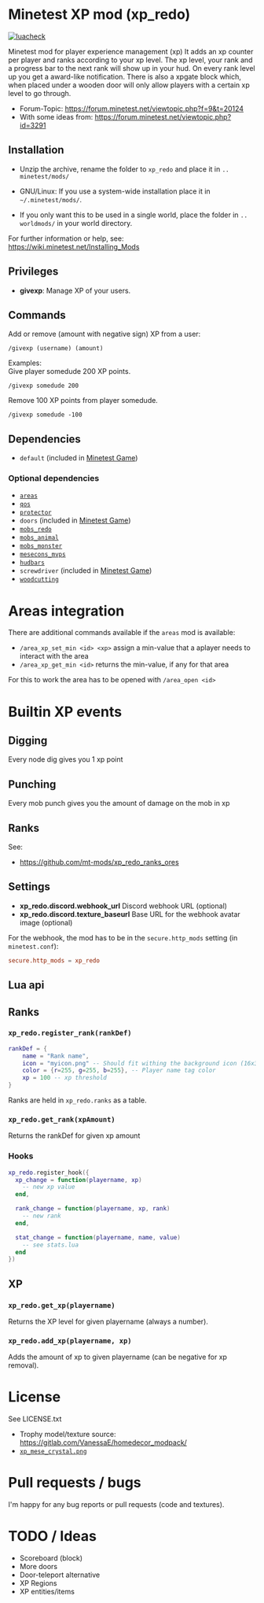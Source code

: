 # Minetest XP mod (xp_redo)

[![luacheck](https://github.com/mt-mods/xp_redo/actions/workflows/luacheck.yml/badge.svg)](https://github.com/mt-mods/xp_redo/actions/)

Minetest mod for player experience management (xp)
It adds an xp counter per player and ranks according to your xp level.
The xp level, your rank and a progress bar to the next rank will show up in your hud.
On every rank level up you get a award-like notification.
There is also a xpgate block which, when placed under a wooden door will only allow players with a certain xp level to go through.

* Forum-Topic: <https://forum.minetest.net/viewtopic.php?f=9&t=20124>
* With some ideas from: <https://forum.minetest.net/viewtopic.php?id=3291>

## Installation

- Unzip the archive, rename the folder to `xp_redo` and
place it in `.. minetest/mods/`

- GNU/Linux: If you use a system-wide installation place
    it in `~/.minetest/mods/`.

- If you only want this to be used in a single world, place
    the folder in `.. worldmods/` in your world directory.

For further information or help, see:  
https://wiki.minetest.net/Installing_Mods

## Privileges

- **givexp**: Manage XP of your users.

## Commands

Add or remove (amount with negative sign) XP from a user:

```plaintext
/givexp (username) (amount)
```

Examples:\
Give player somedude 200 XP points.

```plaintext
/givexp somedude 200
```

Remove 100 XP points from player somedude.

```plaintext
/givexp somedude -100
```

## Dependencies

- `default` (included in [Minetest Game](https://github.com/minetest/minetest_game))

### Optional dependencies

- [`areas`](https://github.com/minetest-mods/areas)
- [`qos`](https://github.com/S-S-X/qos)
- [`protector`](https://notabug.org/TenPlus1/protector)
- `doors` (included in [Minetest Game](https://github.com/minetest/minetest_game))
- [`mobs_redo`](https://notabug.org/TenPlus1/mobs_redo)
- [`mobs_animal`](https://notabug.org/TenPlus1/mobs_animal)
- [`mobs_monster`](https://notabug.org/TenPlus1/mobs_monster)
- [`mesecons_mvps`](https://github.com/minetest-mods/mesecons/tree/HEAD/mesecons_mvps)
- [`hudbars`](https://codeberg.org/Wuzzy/minetest_hudbars)
- `screwdriver` (included in [Minetest Game](https://github.com/minetest/minetest_game))
- [`woodcutting`](https://github.com/minetest-mods/woodcutting)

# Areas integration

There are additional commands available if the `areas` mod is available:

* `/area_xp_set_min <id> <xp>` assign a min-value that a aplayer needs to interact with the area
* `/area_xp_get_min <id>` returns the min-value, if any for that area

For this to work the area has to be opened with `/area_open <id>`

# Builtin XP events

## Digging

Every node dig gives you 1 xp point

## Punching

Every mob punch gives you the amount of damage on the mob in xp

## Ranks

See:

- <https://github.com/mt-mods/xp_redo_ranks_ores>

## Settings

* **xp_redo.discord.webhook_url** Discord webhook URL (optional)
* **xp_redo.discord.texture_baseurl** Base URL for the webhook avatar image (optional)

For the webhook, the mod has to be in the `secure.http_mods` setting (in `minetest.conf`):

```conf
secure.http_mods = xp_redo
```

## Lua api

## Ranks

### `xp_redo.register_rank(rankDef)`

```lua
rankDef = {
	name = "Rank name",
	icon = "myicon.png" -- Should fit withing the background icon (16x32px)
	color = {r=255, g=255, b=255}, -- Player name tag color
	xp = 100 -- xp threshold
}
```

Ranks are held in `xp_redo.ranks` as a table.

### `xp_redo.get_rank(xpAmount)`

Returns the rankDef for given xp amount

### Hooks

```lua
xp_redo.register_hook({
  xp_change = function(playername, xp)
    -- new xp value
  end,

  rank_change = function(playername, xp, rank)
    -- new rank
  end,

  stat_change = function(playername, name, value)
    -- see stats.lua
  end
})
```

## XP

### `xp_redo.get_xp(playername)`

Returns the XP level for given playername (always a number).

### `xp_redo.add_xp(playername, xp)`

Adds the amount of xp to given playername (can be negative for xp removal).

# License

See LICENSE.txt

- Trophy model/texture source: <https://gitlab.com/VanessaE/homedecor_modpack/>
- [`xp_mese_crystal.png`](https://github.com/minetest/minetest_game/blob/HEAD/mods/default/textures/default_mese_crystal.png)

# Pull requests / bugs

I'm happy for any bug reports or pull requests (code and textures).

# TODO / Ideas

* Scoreboard (block)
* More doors
* Door-teleport alternative
* XP Regions
* XP entities/items
